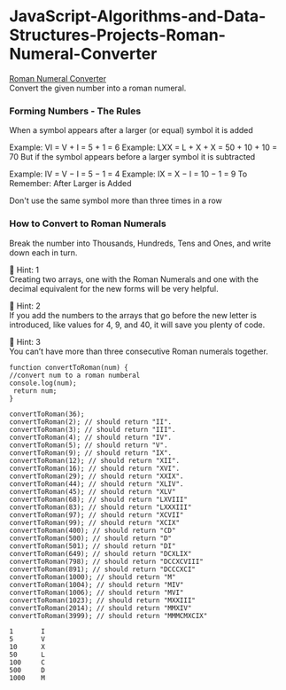 # JavaScript-Algorithms-and-Data-Structures-Projects-Roman-Numeral-Converter
[Roman Numeral Converter](https://learn.freecodecamp.org/javascript-algorithms-and-data-structures/javascript-algorithms-and-data-structures-projects/roman-numeral-converter "Free Code Camp")  
Convert the given number into a roman numeral.  


### Forming Numbers - The Rules
When a symbol appears after a larger (or equal) symbol it is added

Example: VI = V + I = 5 + 1 = 6
Example: LXX = L + X + X = 50 + 10 + 10 = 70
But if the symbol appears before a larger symbol it is subtracted

Example: IV = V − I = 5 − 1 = 4
Example: IX = X − I = 10 − 1 = 9
To Remember: After Larger is Added

Don't use the same symbol more than three times in a row

### How to Convert to Roman Numerals
Break the number into Thousands, Hundreds, Tens and Ones, and write down each in turn.


:speech_balloon: Hint: 1  
Creating two arrays, one with the Roman Numerals and one with the decimal equivalent for the new forms will be very helpful.  

:speech_balloon: Hint: 2  
If you add the numbers to the arrays that go before the new letter is introduced, like values for 4, 9, and 40, it will save you plenty of code.  

:speech_balloon: Hint: 3  
You can’t have more than three consecutive Roman numerals together.  
```
function convertToRoman(num) {
//convert num to a roman numberal
console.log(num);
 return num;
}

convertToRoman(36);
convertToRoman(2); // should return "II".  
convertToRoman(3); // should return "III".  
convertToRoman(4); // should return "IV".  
convertToRoman(5); // should return "V".  
convertToRoman(9); // should return "IX".  
convertToRoman(12); // should return "XII".  
convertToRoman(16); // should return "XVI".  
convertToRoman(29); // should return "XXIX".  
convertToRoman(44); // should return "XLIV".  
convertToRoman(45); // should return "XLV"  
convertToRoman(68); // should return "LXVIII"  
convertToRoman(83); // should return "LXXXIII"  
convertToRoman(97); // should return "XCVII"  
convertToRoman(99); // should return "XCIX"  
convertToRoman(400); // should return "CD"  
convertToRoman(500); // should return "D"  
convertToRoman(501); // should return "DI"  
convertToRoman(649); // should return "DCXLIX"  
convertToRoman(798); // should return "DCCXCVIII"  
convertToRoman(891); // should return "DCCCXCI"  
convertToRoman(1000); // should return "M"  
convertToRoman(1004); // should return "MIV"  
convertToRoman(1006); // should return "MVI"  
convertToRoman(1023); // should return "MXXIII"  
convertToRoman(2014); // should return "MMXIV"  
convertToRoman(3999); // should return "MMMCMXCIX" 
```
```
1       I  
5       V  
10      X  
50      L  
100     C  
500     D  
1000    M  
```
